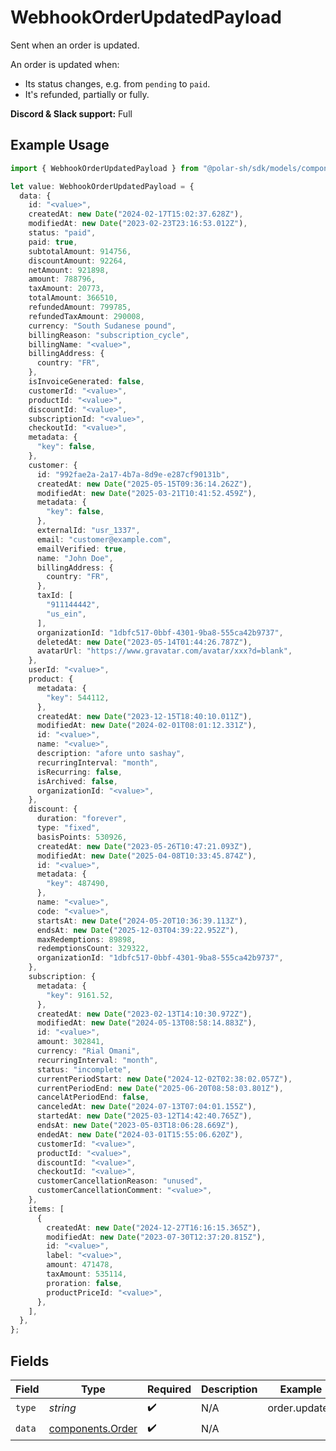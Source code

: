 # WebhookOrderUpdatedPayload

Sent when an order is updated.

An order is updated when:

* Its status changes, e.g. from `pending` to `paid`.
* It's refunded, partially or fully.

**Discord & Slack support:** Full

## Example Usage

```typescript
import { WebhookOrderUpdatedPayload } from "@polar-sh/sdk/models/components/webhookorderupdatedpayload.js";

let value: WebhookOrderUpdatedPayload = {
  data: {
    id: "<value>",
    createdAt: new Date("2024-02-17T15:02:37.628Z"),
    modifiedAt: new Date("2023-02-23T23:16:53.012Z"),
    status: "paid",
    paid: true,
    subtotalAmount: 914756,
    discountAmount: 92264,
    netAmount: 921898,
    amount: 788796,
    taxAmount: 20773,
    totalAmount: 366510,
    refundedAmount: 799785,
    refundedTaxAmount: 290008,
    currency: "South Sudanese pound",
    billingReason: "subscription_cycle",
    billingName: "<value>",
    billingAddress: {
      country: "FR",
    },
    isInvoiceGenerated: false,
    customerId: "<value>",
    productId: "<value>",
    discountId: "<value>",
    subscriptionId: "<value>",
    checkoutId: "<value>",
    metadata: {
      "key": false,
    },
    customer: {
      id: "992fae2a-2a17-4b7a-8d9e-e287cf90131b",
      createdAt: new Date("2025-05-15T09:36:14.262Z"),
      modifiedAt: new Date("2025-03-21T10:41:52.459Z"),
      metadata: {
        "key": false,
      },
      externalId: "usr_1337",
      email: "customer@example.com",
      emailVerified: true,
      name: "John Doe",
      billingAddress: {
        country: "FR",
      },
      taxId: [
        "911144442",
        "us_ein",
      ],
      organizationId: "1dbfc517-0bbf-4301-9ba8-555ca42b9737",
      deletedAt: new Date("2023-05-14T01:44:26.787Z"),
      avatarUrl: "https://www.gravatar.com/avatar/xxx?d=blank",
    },
    userId: "<value>",
    product: {
      metadata: {
        "key": 544112,
      },
      createdAt: new Date("2023-12-15T18:40:10.011Z"),
      modifiedAt: new Date("2024-02-01T08:01:12.331Z"),
      id: "<value>",
      name: "<value>",
      description: "afore unto sashay",
      recurringInterval: "month",
      isRecurring: false,
      isArchived: false,
      organizationId: "<value>",
    },
    discount: {
      duration: "forever",
      type: "fixed",
      basisPoints: 530926,
      createdAt: new Date("2023-05-26T10:47:21.093Z"),
      modifiedAt: new Date("2025-04-08T10:33:45.874Z"),
      id: "<value>",
      metadata: {
        "key": 487490,
      },
      name: "<value>",
      code: "<value>",
      startsAt: new Date("2024-05-20T10:36:39.113Z"),
      endsAt: new Date("2025-12-03T04:39:22.952Z"),
      maxRedemptions: 89898,
      redemptionsCount: 329322,
      organizationId: "1dbfc517-0bbf-4301-9ba8-555ca42b9737",
    },
    subscription: {
      metadata: {
        "key": 9161.52,
      },
      createdAt: new Date("2023-02-13T14:10:30.972Z"),
      modifiedAt: new Date("2024-05-13T08:58:14.883Z"),
      id: "<value>",
      amount: 302841,
      currency: "Rial Omani",
      recurringInterval: "month",
      status: "incomplete",
      currentPeriodStart: new Date("2024-12-02T02:38:02.057Z"),
      currentPeriodEnd: new Date("2025-06-20T08:58:03.801Z"),
      cancelAtPeriodEnd: false,
      canceledAt: new Date("2024-07-13T07:04:01.155Z"),
      startedAt: new Date("2025-03-12T14:42:40.765Z"),
      endsAt: new Date("2023-05-03T18:06:28.669Z"),
      endedAt: new Date("2024-03-01T15:55:06.620Z"),
      customerId: "<value>",
      productId: "<value>",
      discountId: "<value>",
      checkoutId: "<value>",
      customerCancellationReason: "unused",
      customerCancellationComment: "<value>",
    },
    items: [
      {
        createdAt: new Date("2024-12-27T16:16:15.365Z"),
        modifiedAt: new Date("2023-07-30T12:37:20.815Z"),
        id: "<value>",
        label: "<value>",
        amount: 471478,
        taxAmount: 535114,
        proration: false,
        productPriceId: "<value>",
      },
    ],
  },
};
```

## Fields

| Field                                                | Type                                                 | Required                                             | Description                                          | Example                                              |
| ---------------------------------------------------- | ---------------------------------------------------- | ---------------------------------------------------- | ---------------------------------------------------- | ---------------------------------------------------- |
| `type`                                               | *string*                                             | :heavy_check_mark:                                   | N/A                                                  | order.updated                                        |
| `data`                                               | [components.Order](../../models/components/order.md) | :heavy_check_mark:                                   | N/A                                                  |                                                      |